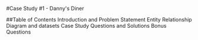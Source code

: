 #Case Study #1 - Danny's Diner



##Table of Contents
Introduction and Problem Statement
Entity Relationship Diagram and datasets
Case Study Questions and Solutions
Bonus Questions

